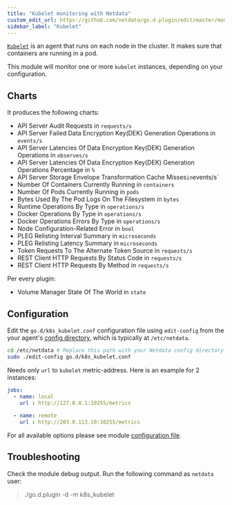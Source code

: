 ```yaml
---
title: "Kubelet monitoring with Netdata"
custom_edit_url: https://github.com/netdata/go.d.plugin/edit/master/modules/k8s_kubelet/README.md
sidebar_label: "Kubelet"
---
```




[`Kubelet`](https://kubernetes.io/docs/concepts/overview/components/#kubelet) is an agent that runs on each node in the cluster. It makes sure that containers are running in a pod.

This module will monitor one or more `kubelet` instances, depending on your configuration.

## Charts

It produces the following charts:

-   API Server Audit Requests in `requests/s`
-   API Server Failed Data Encryption Key(DEK) Generation Operations in `events/s`
-   API Server Latencies Of Data Encryption Key(DEK) Generation Operations in `observes/s`
-   API Server Latencies Of Data Encryption Key(DEK) Generation Operations Percentage in `%`
-   API Server Storage Envelope Transformation Cache Misses` in `events/s`
-   Number Of Containers Currently Running in `containers`
-   Number Of Pods Currently Running in `pods`
-   Bytes Used By The Pod Logs On The Filesystem in `bytes`
-   Runtime Operations By Type in `operations/s`
-   Docker Operations By Type in `operations/s`
-   Docker Operations Errors By Type in `operations/s`
-   Node Configuration-Related Error in `bool`
-   PLEG Relisting Interval Summary in `microseconds`
-   PLEG Relisting Latency Summary in `microseconds`
-   Token Requests To The Alternate Token Source in `requests/s`
-   REST Client HTTP Requests By Status Code in `requests/s`
-   REST Client HTTP Requests By Method in `requests/s`

Per every plugin:

-   Volume Manager State Of The World in `state`
 
## Configuration

Edit the `go.d/k8s_kubelet.conf` configuration file using `edit-config` from the your agent's [config
directory](/guides/docs/step-by-step/step-04#find-your-netdataconf-file), which is typically at `/etc/netdata`.

```bash
cd /etc/netdata # Replace this path with your Netdata config directory
sudo ./edit-config go.d/k8s_kubelet.conf
```

Needs only `url` to `kubelet` metric-address. Here is an example for 2 instances:

```yaml
jobs:
  - name: local
    url : http://127.0.0.1:10255/metrics
      
  - name: remote
    url : http://203.0.113.10:10255/metrics
```

For all available options please see module [configuration file](https://github.com/netdata/go.d.plugin/blob/master/config/go.d/k8s_kubelet.conf).

## Troubleshooting

Check the module debug output. Run the following command as `netdata` user:

> ./go.d.plugin -d -m k8s_kubelet
